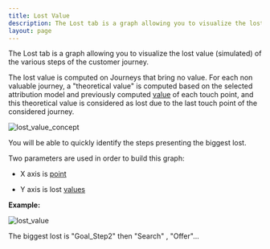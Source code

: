 ```yaml
---
title: Lost Value
description: The Lost tab is a graph allowing you to visualize the lost value (simulated) of the various steps of the customer journey.
layout: page
---
```


The Lost tab is a graph allowing you to visualize the lost value (simulated) of the various steps of the customer journey.

The lost value is computed on Journeys that bring no value. For each non valuable journey, a "theoretical value" is computed based on the selected attribution model and previously computed [value]({{site.url}}/{{site.baseurl}}/core_app/journey/web_application/dashboard/attribution/feasability) of each touch point, and this theoretical value is considered as lost due to the last touch point of the considered journey.

![lost_value_concept]({{site.url}}/{{site.baseurl}}/core_app/journey/web_application/dashboard/attribution/images/Lost_Value_Concept.png)

You will be able to quickly identify the steps presenting the biggest lost.

Two parameters are used in order to build this graph:

* X axis is [point]({{site.url}}/{{site.baseurl}}/core_app/journey/web_application/dashboard/attribution/data)

* Y axis is lost [values]({{site.url}}/{{site.baseurl}}/core_app/journey/web_application/dashboard/attribution/data)

**Example:**

![lost_value]({{site.url}}/{{site.baseurl}}/core_app/journey/web_application/dashboard/attribution/images/lost_value.png)

The biggest lost  is "Goal_Step2" then "Search" , "Offer"...
